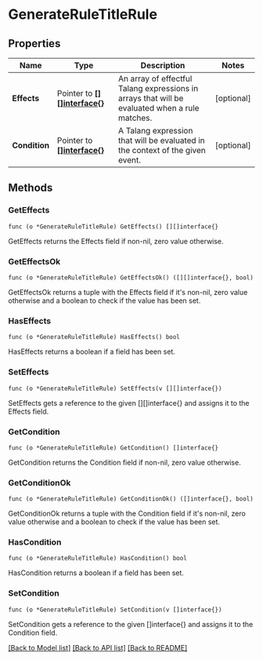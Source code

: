 # GenerateRuleTitleRule

## Properties

Name | Type | Description | Notes
------------ | ------------- | ------------- | -------------
**Effects** | Pointer to [**[][]interface{}**]([][]interface{}.md) | An array of effectful Talang expressions in arrays that will be evaluated when a rule matches. | [optional] 
**Condition** | Pointer to [**[]interface{}**]([]interface{}.md) | A Talang expression that will be evaluated in the context of the given event. | [optional] 

## Methods

### GetEffects

`func (o *GenerateRuleTitleRule) GetEffects() [][]interface{}`

GetEffects returns the Effects field if non-nil, zero value otherwise.

### GetEffectsOk

`func (o *GenerateRuleTitleRule) GetEffectsOk() ([][]interface{}, bool)`

GetEffectsOk returns a tuple with the Effects field if it's non-nil, zero value otherwise
and a boolean to check if the value has been set.

### HasEffects

`func (o *GenerateRuleTitleRule) HasEffects() bool`

HasEffects returns a boolean if a field has been set.

### SetEffects

`func (o *GenerateRuleTitleRule) SetEffects(v [][]interface{})`

SetEffects gets a reference to the given [][]interface{} and assigns it to the Effects field.

### GetCondition

`func (o *GenerateRuleTitleRule) GetCondition() []interface{}`

GetCondition returns the Condition field if non-nil, zero value otherwise.

### GetConditionOk

`func (o *GenerateRuleTitleRule) GetConditionOk() ([]interface{}, bool)`

GetConditionOk returns a tuple with the Condition field if it's non-nil, zero value otherwise
and a boolean to check if the value has been set.

### HasCondition

`func (o *GenerateRuleTitleRule) HasCondition() bool`

HasCondition returns a boolean if a field has been set.

### SetCondition

`func (o *GenerateRuleTitleRule) SetCondition(v []interface{})`

SetCondition gets a reference to the given []interface{} and assigns it to the Condition field.


[[Back to Model list]](../README.md#documentation-for-models) [[Back to API list]](../README.md#documentation-for-api-endpoints) [[Back to README]](../README.md)


